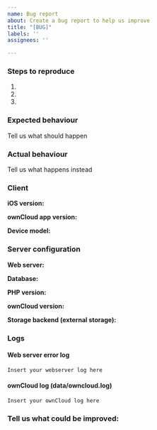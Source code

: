 ```yaml
---
name: Bug report
about: Create a bug report to help us improve
title: "[BUG]"
labels: ''
assignees: ''

---
```



<!--
Thanks for reporting issues back to this repository, you contributons are much appriciated! This is the issue tracker of the ownCloud iOS app.

To make it possible for us to help you please fill out below information carefully.
--> 
<!--
## If you found a bug:
--> 
### Steps to reproduce
1.
2.
3.

### Expected behaviour
Tell us what should happen

### Actual behaviour
Tell us what happens instead

### Client
**iOS version:**

**ownCloud app version:**

**Device model:**

### Server configuration
**Web server:**

**Database:**

**PHP version:**

**ownCloud version:**

**Storage backend (external storage):**

### Logs
#### Web server error log
```
Insert your webserver log here
```

#### ownCloud log (data/owncloud.log)
```
Insert your ownCloud log here
```
<!--
## If you have suggestions of enhancements
--> 
### Tell us what could be improved:

